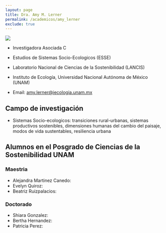 ```yaml
---
layout: page
title: Dra. Amy M. Lerner
permalink: /academicos/amy_lerner
exclude: true
---
```


<img src="https://raw.githubusercontent.com/sostenibilidad-unam/sostenibilidad-unam.github.io/master/assets/xochi1.jpeg">

- Investigadora Asociada C

- Estudios de Sistemas Socio-Ecologicos (ESSE)

- Laboratorio Nacional de Ciencias de la Sostenibilidad (LANCIS)

- Instituto de Ecología, Universidad Nacional Autónoma de México (UNAM) 

- Email: amy.lerner@iecologia.unam.mx


## Campo de investigación

- Sistemas Socio-ecologicos: transiciones rural-urbanas, sistemas productivos sostenibles, dimensiones humanas del cambio del paisaje, modos de vida sustentables, resiliencia urbana

## Alumnos en el Posgrado de Ciencias de la Sostenibilidad UNAM

### Maestria

- Alejandra Martinez Canedo: 
- Evelyn Quiroz:
- Beatriz Ruizpalacios:

### Doctorado

- Shiara Gonzalez: 
- Bertha Hernandez: 
- Patricia Perez: 


